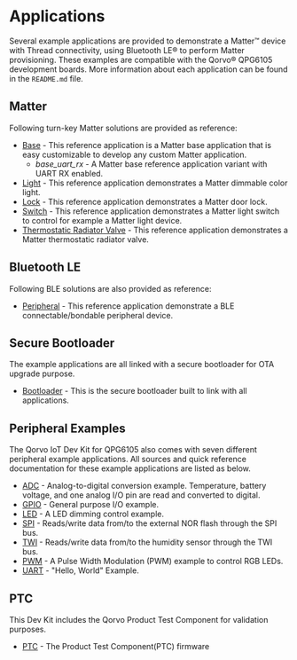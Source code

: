 # Applications

Several example applications are provided to demonstrate a Matter&trade; device with Thread connectivity, using Bluetooth LE&reg; to perform Matter
provisioning. These examples are compatible with the Qorvo&reg; QPG6105 development boards. More information about each application can be found in
the `README.md` file.

## Matter
Following turn-key Matter solutions are provided as reference:
 - [Base](Applications/Matter/base) - This reference application is a Matter base application that is easy customizable to develop any custom Matter application.
    - *base_uart_rx* - A Matter base reference application variant with UART RX enabled.
 - [Light](Applications/Matter/light) - This reference application demonstrates a Matter dimmable color light.
 - [Lock](Applications/Matter/lock) - This reference application demonstrates a Matter door lock.
 - [Switch](Application/Matter/switch) - This reference application demonstrates a Matter light switch to control for example a Matter light device.
 - [Thermostatic Radiator Valve](Application/Matter/thermostaticRadiatorValve) - This reference application demonstrates a Matter thermostatic radiator valve.

## Bluetooth LE
Following BLE solutions are also provided as reference:
 - [Peripheral](Applications/BluetoothLE/peripheral) - This reference application demonstrate a BLE connectable/bondable peripheral device.

## Secure Bootloader
The example applications are all linked with a secure bootloader for OTA upgrade purpose.
 - [Bootloader](Bootloader) - This is the secure bootloader built to link with all applications.

## Peripheral Examples
The Qorvo IoT Dev Kit for QPG6105 also comes with seven different peripheral example applications. All sources and quick reference documentation for these example applications are listed as below.
- [ADC](Peripherals/adc) - Analog-to-digital conversion example. Temperature, battery voltage, and one analog I/O pin are read and converted to digital.
- [GPIO](Peripherals/gpio) - General purpose I/O example.
- [LED](Peripherals/led) - A LED dimming control example.
- [SPI](Peripherals/mspi) - Reads/write data from/to the external NOR flash through the SPI bus.
- [TWI](Peripherals/mtwi) - Reads/write data from/to the humidity sensor through the TWI bus.
- [PWM](Peripherals/pwm) - A Pulse Width Modulation (PWM) example to control RGB LEDs.
- [UART](Peripherals/uart) - "Hello, World" Example.

## PTC
This Dev Kit includes the Qorvo Product Test Component for validation purposes.
 - [PTC](PTC) - The Product Test Component(PTC) firmware
